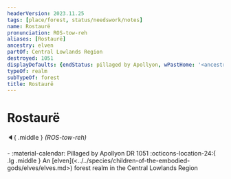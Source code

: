 ```yaml
---
headerVersion: 2023.11.25
tags: [place/forest, status/needswork/notes]
name: Rostaurë
pronunciation: ROS-tow-reh
aliases: [Rostaurë]
ancestry: elven
partOf: Central Lowlands Region
destroyed: 1051
displayDefaults: {endStatus: pillaged by Apollyon, wPastHome: '<ancestry:UA> <subtypeof:UA> <typeof:UA> <(of )primary> <(in )current:5>'}
typeOf: realm
subTypeOf: forest
title: Rostaurë
---
```


# Rostaurë
:speaker:{ .middle } *(ROS-tow-reh)*  
<div class="grid cards ext-narrow-margin ext-one-column" markdown>
-  
   :material-calendar: Pillaged by Apollyon DR 1051  
    :octicons-location-24:{ .lg .middle } An [elven](<../../species/children-of-the-embodied-gods/elves/elves.md>) forest realm in the Central Lowlands Region  
</div>



